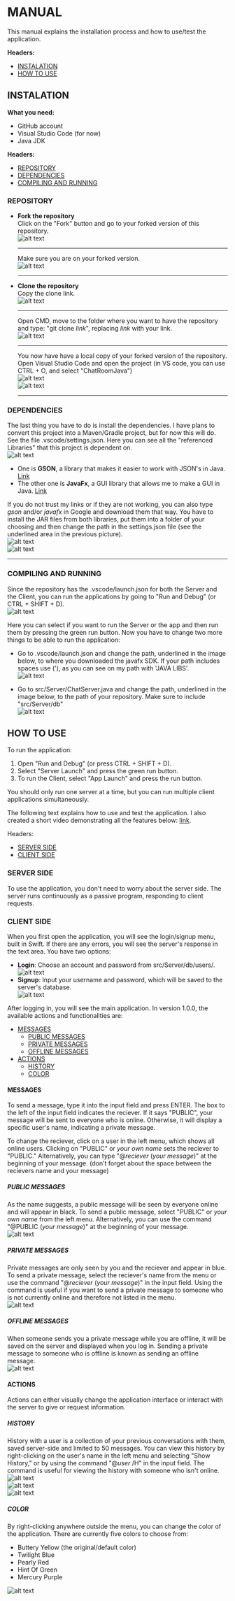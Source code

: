 # MANUAL

This manual explains the installation process and how to use/test the application.

**Headers:**
- [INSTALATION](#instalation)
- [HOW TO USE](#how-to-use)

## INSTALATION

**What you need:**
- GitHub account
- Visual Studio Code (for now)
- Java JDK

**Headers:**
- [REPOSITORY](#repository)
- [DEPENDENCIES](#dependencies)
- [COMPILING AND RUNNING](#compiling-and-running)

### REPOSITORY
- **Fork the repository**\
    Click on the "Fork" button and go to your forked version of this repository.\
    ![alt text](media/fork1.png)
    ___
    Make sure you are on your forked version.\
    ![alt text](media/fork2.png)
    ___

- **Clone the repository**\
    Copy the clone link.\
    ![alt text](media/clone1.png)
    ___
    Open CMD, move to the folder where you want to have the repository and type: "git clone *link*", replacing *link* with your link.\
    ![alt text](media/clone2.png)
    ___
    You now have have a local copy of your forked version of the repository. Open Visual Studio Code and open the project (in VS code, you can use CTRL + O, and select "ChatRoomJava")\
    ![alt text](media/clone3.png)\
    ![alt text](media/clone4.png)
    ___

### DEPENDENCIES

The last thing you have to do is install the dependencies. I have plans to convert this project into a Maven/Gradle project, but for now this will do. See the file .vscode/settings.json. Here you can see all the "referenced Libraries" that this project is dependent on.\
![alt text](media/dep1.png)

- One is **GSON**, a library that makes it easier to work with JSON's in Java. [Link](https://search.maven.org/artifact/com.google.code.gson/gson/2.11.0/jar?eh=)
- The other one is **JavaFx**, a GUI library that allows me to make a GUI in Java. [Link](https://gluonhq.com/products/javafx/)

If you do not trust my links or if they are not working, you can also type *gson* and/or *javafx* in Google and download them that way. You have to install the JAR files from both libraries, put them into a folder of your choosing and then change the path in the settings.json file (see the underlined area in the previous picture).\
![alt text](media/dep2.png)\
![alt text](media/dep3.png)
___

### COMPILING AND RUNNING

Since the repository has the .vscode/launch.json for both the Server and the Client, you can run the applications by going to "Run and Debug" (or CTRL + SHIFT + D).\
![alt text](media/dep4.png)

Here you can select if you want to run the Server or the app and then run them by pressing the green run button. Now you have to change two more things to be able to run the application:
- Go to .vscode/launch.json and change the path, underlined in the image below, to where you downloaded the javafx SDK. If your path includes spaces use ('), as you can see on my path with 'JAVA LIBS'.\
![alt text](media/dep5.png)

- Go to src/Server/ChatServer.java and change the path, underlined in the image below, to the path of your repository. Make sure to include "src/Server/db"\
![alt text](media/dep6.png)

## HOW TO USE

To run the application:
1) Open "Run and Debug" (or press CTRL + SHIFT + D).
2) Select "Server Launch" and press the green run button.
3) To run the Client, select "App Launch" and press the run button.

You should only run one server at a time, but you can run multiple client applications simultaneously.

The following text explains how to use and test the application. I also created a short video demonstrating all the features below: [link](https://www.youtube.com/watch?v=JDjVa-9h8oU).

Headers:
- [SERVER SIDE](#server-side)
- [CLIENT SIDE](#client-side)

### SERVER SIDE

To use the application, you don't need to worry about the server side. The server runs continuously as a passive program, responding to client requests.

### CLIENT SIDE

When you first open the application, you will see the login/signup menu, built in Swift. If there are any errors, you will see the server's response in the text area. You have two options:

- **Login**: Choose an account and password from src/Server/db/users/.\
![alt text](media/client1.png)
- **Signup**: Input your username and password, which will be saved to the server's database.\
![alt text](media/client2.png) 

After logging in, you will see the main application. In version 1.0.0, the available actions and functionalities are:
- [MESSAGES](#messages)
    - [PUBLIC MESSAGES](#public-messages)
    - [PRIVATE MESSAGES](#private-messages)
    - [OFFLINE MESSAGES](#offline-messages)
- [ACTIONS](#actions)
    - [HISTORY](#history)
    - [COLOR](#color)

#### MESSAGES

To send a message, type it into the input field and press ENTER. The box to the left of the input field indicates the reciever. If it says "PUBLIC", your message will be sent to everyone who is online. Otherwise, it will display a specific user's name, indicating a private message.

To change the reciever, click on a user in the left menu, which shows all online users. Clicking on "PUBLIC" or *your own name* sets the reciever to "PUBLIC." Alternatively, you can type "@*reciever* (*your message*)" at the beginning of your message. (don't forget about the space between the recievers name and your message)

##### PUBLIC MESSAGES

As the name suggests, a public message will be seen by everyone online and will appear in black. To send a public message, select "PUBLIC" or *your own name* from the left menu. Alternatively, you can use the command "@PUBLIC (*your message*)" at the beginning of your message.\
![alt text](media/messages1.png)

##### PRIVATE MESSAGES

Private messages are only seen by you and the reciever and appear in blue. To send a private message, select the reciever's name from the menu or use the command "@*reciever* (*your message*)" in the input field. Using the command is useful if you want to send a private message to someone who is not currently online and therefore not listed in the menu.\
![alt text](media/messages2.png)

##### OFFLINE MESSAGES

When someone sends you a private message while you are offline, it will be saved on the server and displayed when you log in. Sending a private message to someone who is offline is known as sending an offline message.\
![alt text](media/messages3.png)

#### ACTIONS

Actions can either visually change the application interface or interact with the server to give or request information.

##### HISTORY

History with a user is a collection of your previous conversations with them, saved server-side and limited to 50 messages. You can view this history by right-clicking on the user's name in the left menu and selecting "Show History," or by using the command "@*user* /H" in the input field. The command is useful for viewing the history with someone who isn't online.\
![alt text](media/actions1.png)\
![alt text](media/actions2.png)\
![alt text](media/actions3.png)


##### COLOR

By right-clicking anywhere outside the menu, you can change the color of the application. There are currently five colors to choose from:
- Buttery Yellow (the original/default color)
- Twilight Blue
- Pearly Red
- Hint Of Green
- Mercury Purple
  
![alt text](media/actions4.png)